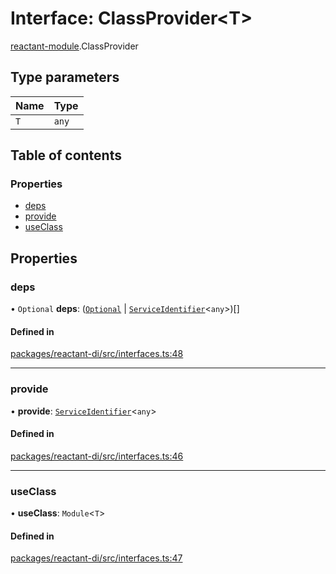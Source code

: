 # Interface: ClassProvider<T\>

[reactant-module](../modules/reactant_module.md).ClassProvider

## Type parameters

| Name | Type |
| :------ | :------ |
| `T` | `any` |

## Table of contents

### Properties

- [deps](reactant_module.ClassProvider.md#deps)
- [provide](reactant_module.ClassProvider.md#provide)
- [useClass](reactant_module.ClassProvider.md#useclass)

## Properties

### deps

• `Optional` **deps**: ([`Optional`](../classes/reactant_module.Optional.md) \| [`ServiceIdentifier`](../modules/reactant_module.md#serviceidentifier)<`any`\>)[]

#### Defined in

[packages/reactant-di/src/interfaces.ts:48](https://github.com/unadlib/reactant/blob/f66dad8a/packages/reactant-di/src/interfaces.ts#L48)

___

### provide

• **provide**: [`ServiceIdentifier`](../modules/reactant_module.md#serviceidentifier)<`any`\>

#### Defined in

[packages/reactant-di/src/interfaces.ts:46](https://github.com/unadlib/reactant/blob/f66dad8a/packages/reactant-di/src/interfaces.ts#L46)

___

### useClass

• **useClass**: `Module`<`T`\>

#### Defined in

[packages/reactant-di/src/interfaces.ts:47](https://github.com/unadlib/reactant/blob/f66dad8a/packages/reactant-di/src/interfaces.ts#L47)
